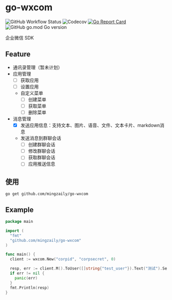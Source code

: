 # go-wxcom

![GitHub Workflow Status](https://img.shields.io/github/workflow/status/mingzaily/go-wxcom/Go)
![Codecov](https://img.shields.io/codecov/c/github/mingzaily/go-wxcom)
[![Go Report Card](https://goreportcard.com/badge/github.com/mingzaily/wxcom-sdk)](https://goreportcard.com/report/github.com/mingzaily/wxcom-sdk)
![GitHub go.mod Go version](https://img.shields.io/github/go-mod/go-version/mingzaily/wxcom-sdk)

企业微信 SDK

## Feature

- 通讯录管理（暂未计划）
- 应用管理
  - [ ] 获取应用
  - [ ] 设置应用
  - 自定义菜单
    - [ ] 创建菜单
    - [ ] 获取菜单
    - [ ] 删除菜单
- 消息管理
  - [x] 发送应用信息：支持文本、图片、语音、文件、文本卡片、markdown消息
  - 发送消息到群聊会话
    - [ ] 创建群聊会话
    - [ ] 修改群聊会话
    - [ ] 获取群聊会话
    - [ ] 应用推送信息

## 使用

`go get github.com/mingzaily/go-wxcom`

## Example

```go
package main

import (
  "fmt"
  "github.com/mingzaily/go-wxcom"
)

func main() {
  client := wxcom.New("corpid", "corpsecret", 0)

  resp, err := client.M().ToUser([]string{"test_user"}).Text("测试").Send()
  if err != nil {
    panic(err)
  }
  fmt.Println(resp)
}

```
